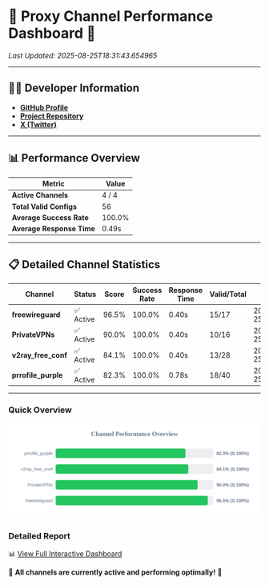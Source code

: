 # 🌟 Proxy Channel Performance Dashboard 🌟

_Last Updated: 2025-08-25T18:31:43.654965_

---

## 👩‍💻 Developer Information

- **[GitHub Profile](https://github.com/4n0nymou3)**  
- **[Project Repository](https://github.com/4n0nymou3/multi-proxy-config-fetcher)**  
- **[X (Twitter)](https://x.com/4n0nymou3)**  

---

## 📊 Performance Overview

| Metric                | Value       |
|-----------------------|-------------|
| **Active Channels**   | 4 / 4       |
| **Total Valid Configs** | 56          |
| **Average Success Rate** | 100.0%      |
| **Average Response Time** | 0.49s       |

---

## 📋 Detailed Channel Statistics

| Channel          | Status     | Score  | Success Rate | Response Time | Valid/Total | Last Success               |
|------------------|------------|--------|--------------|---------------|-------------|----------------------------|
| **freewireguard**  | ✅ Active  | 96.5%  | 100.0% | 0.40s         | 15/17       | 2025-08-25T18:31:43.652886 |
| **PrivateVPNs**  | ✅ Active  | 90.0%  | 100.0% | 0.40s         | 10/16       | 2025-08-25T18:31:43.227773 |
| **v2ray_free_conf**  | ✅ Active  | 84.1%  | 100.0% | 0.40s         | 13/28       | 2025-08-25T18:31:42.792214 |
| **prrofile_purple**  | ✅ Active  | 82.3%  | 100.0% | 0.78s         | 18/40       | 2025-08-25T18:31:42.304802 |

---

### Quick Overview
<div align="center">
  <a href="https://raw.githubusercontent.com/nullluser/NullRepo/refs/heads/main/assets/channel_stats_chart.svg">
    <img src="https://raw.githubusercontent.com/nullluser/NullRepo/refs/heads/main/assets/channel_stats_chart.svg" alt="Source Performance Statistics" width="800">
  </a>
</div>

### Detailed Report
📊 [View Full Interactive Dashboard](https://htmlpreview.github.io/?https://github.com/nullluser/NullRepo/blob/main/assets/performance_report.html)

🎉 **All channels are currently active and performing optimally!** 🎉

